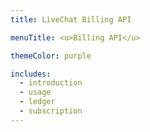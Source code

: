 ```yaml
---
title: LiveChat Billing API

menuTitle: <u>Billing API</u>

themeColor: purple

includes:
  - introduction
  - usage
  - ledger
  - subscription
---
```

